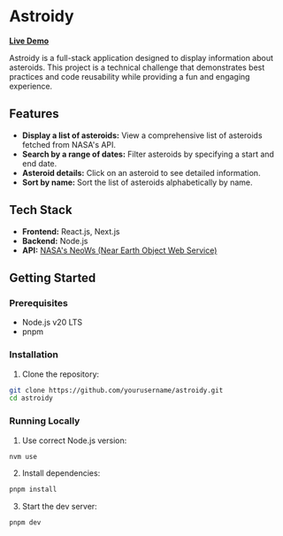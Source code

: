 # Astroidy

**[Live Demo](https://astroidy.scaccoman.com)**

Astroidy is a full-stack application designed to display information about asteroids. This project is a technical challenge that demonstrates best practices and code reusability while providing a fun and engaging experience.

## Features

- **Display a list of asteroids:** View a comprehensive list of asteroids fetched from NASA's API.
- **Search by a range of dates:** Filter asteroids by specifying a start and end date.
- **Asteroid details:** Click on an asteroid to see detailed information.
- **Sort by name:** Sort the list of asteroids alphabetically by name.

## Tech Stack

- **Frontend:** React.js, Next.js
- **Backend:** Node.js
- **API:** [NASA's NeoWs (Near Earth Object Web Service)](https://api.nasa.gov/neo/rest/v1/feed?start_date=2015-09-07&end_date=2015-09-08&api_key=DEMO_KEY)

## Getting Started

### Prerequisites

- Node.js v20 LTS
- pnpm

### Installation

1. Clone the repository:

```sh
git clone https://github.com/yourusername/astroidy.git
cd astroidy
```

### Running Locally

1. Use correct Node.js version:

```sh
nvm use
```

2. Install dependencies:

```sh
pnpm install
```

3. Start the dev server:

```sh
pnpm dev
```
